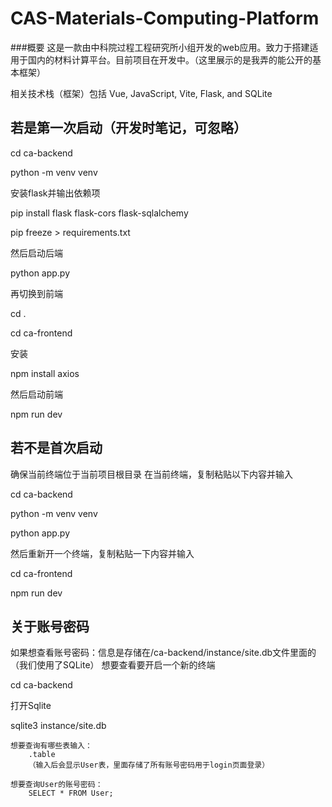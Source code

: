 # CAS-Materials-Computing-Platform
###概要
这是一款由中科院过程工程研究所小组开发的web应用。致力于搭建适用于国内的材料计算平台。目前项目在开发中。（这里展示的是我弄的能公开的基本框架）

相关技术栈（框架）包括 Vue, JavaScript, Vite, Flask, and SQLite

## 若是第一次启动（开发时笔记，可忽略）
cd ca-backend

python -m venv venv

安装flask并输出依赖项

pip install flask flask-cors flask-sqlalchemy

pip freeze > requirements.txt

然后启动后端

python app.py


再切换到前端

cd .

cd ca-frontend

安装

npm install axios

然后启动前端

npm run dev

## 若不是首次启动

确保当前终端位于当前项目根目录
在当前终端，复制粘贴以下内容并输入


cd ca-backend

python -m venv venv

python app.py

然后重新开一个终端，复制粘贴一下内容并输入


cd ca-frontend

npm run dev


## 关于账号密码
如果想查看账号密码：信息是存储在/ca-backend/instance/site.db文件里面的（我们使用了SQLite）
想要查看要开启一个新的终端


cd ca-backend


打开Sqlite

sqlite3 instance/site.db  
	
	想要查询有哪些表输入：
		.table
		（输入后会显示User表，里面存储了所有账号密码用于login页面登录）
	
	想要查询User的账号密码：
		SELECT * FROM User;
